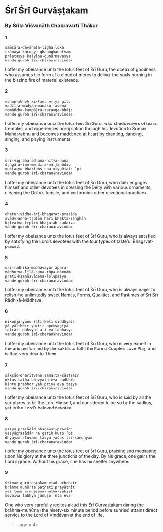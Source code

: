 # Śrī Śrī Gurvāṣṭakam

### By Śrīla Viśvanāth Chakravartī Ṭhākur

#### 1

    saṁsāra-dāvānala-līḍha-loka
    trāṇāya kāruṇya-ghanāghanatvam
    prāptasya kalyāṇa-guṇārṇavasya
    vande guroḥ śrī-charaṇāravindam

I offer my obeisance unto the lotus feet of Śrī Guru, the ocean of goodness who assumes the form of a cloud of mercy to deliver the souls burning in the blazing fire of material existence.

#### 2

    mahāprabhoḥ kīrtana-nṛtya-gīta-
    vāditra-mādyan-manaso rasena
    romāñcha-kampāśru-taraṅga-bhājo
    vande guroḥ śrī-charaṇāravindam

I offer my obeisance unto the lotus feet Śrī Guru, who sheds waves of tears, trembles, and experiences horripilation through his devotion to Śrīman Mahāprabhu and becomes maddened at heart by chanting, dancing, singing, and playing instruments.

#### 3

    śrī-vigrahārādhana-nitya-nānā
    śṛṅgāra-tan-mandira-mārjanādau
    yuktasya bhaktāṁś cha niyuñjato ’pi
    vande guroḥ śrī-charaṇāravindam

I offer my obeisance unto the lotus feet of Śrī Guru, who daily engages himself and other devotees in dressing the Deity with various ornaments, cleaning the Deity’s temple, and performing other devotional practices.

#### 4

    chatur-vidha-śrī-bhagavat-prasāda
    svādv-anna-tṛptān hari-bhakta-saṅghān
    kṛtvaiva tṛptiṁ bhajataḥ sadaiva
    vande guroḥ śrī-charaṇāravindam

I offer my obeisance unto the lotus feet of Śrī Guru, who is always satisfied by satisfying the Lord’s devotees with the four types of tasteful Bhagavat-prasād.

#### 5

    śrī-rādhikā-mādhavayor apāra-
    mādhurya-līlā-guṇa-rūpa-nāmnām
    prati-kṣaṇāsvādana-lolupasya
    vande guroḥ śrī-charaṇāravindam

I offer my obeisance unto the lotus feet of Śrī Guru, who is always eager to relish the unlimitedly sweet Names, Forms, Qualities, and Pastimes of Śrī Śrī Rādhikā-Mādhava.

#### 6

    nikuñja-yūno rati-keli-siddhyair
    yā yālibhir yuktir apekṣaṇīyā
    tatrāti-dākṣyād ati-vallabhasya
    vande guroḥ śrī-charaṇāravindam

I offer my obeisance unto the lotus feet of Śrī Guru, who is very expert in the arts performed by the sakhīs to fulfil the Forest Couple’s Love Play, and is thus very dear to Them.

#### 7

    sākṣād-dharitvena samasta-śāstrair
    uktas tathā bhāvyata eva sadbhiḥ
    kintu prabhor yaḥ priya eva tasya
    vande guroḥ śrī-charaṇāravindam

I offer my obeisance unto the lotus feet of Śrī Guru, who is said by all the scriptures to be the Lord Himself, and considered to be so by the sādhus, yet is the Lord’s beloved devotee.

#### 8

    yasya prasādād bhagavat-prasādo
    yasyāprasādān na gatiḥ kuto ’pi
    dhyāyaṁ stuvaṁs tasya yaśas tri-sandhyaṁ
    vande guroḥ śrī-charaṇaravindam

I offer my obeisance unto the lotus feet of Śrī Guru, praising and meditating upon his glory at the three junctions of the day. By his grace, one gains the Lord’s grace. Without his grace, one has no shelter anywhere.

#### 9

    śrīmad guroraṣṭakam etad uchchair
    brāhme muhūrte paṭhati prayātnāt
    yas tena vṛndāvana-nātha-sākṣāt
    sevaiva labhyā januṣo ’nta eva

One who very carefully recites aloud this Śrī Gurvaṣṭakam during the brāhma-muhūrta (the ninety-six minute period before sunrise) attains direct service to the Lord of Vṛndāvan at the end of life.


> page = 45
